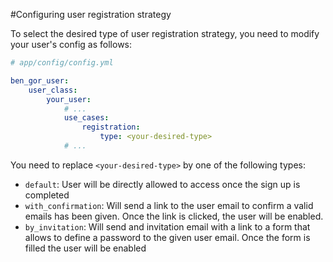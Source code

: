 #Configuring user registration strategy

To select the desired type of user registration strategy, you need to modify your user's config as follows:

```yml
# app/config/config.yml

ben_gor_user:
    user_class:
        your_user:
            # ...
            use_cases:
                registration:
                    type: <your-desired-type>
            # ...
```

You need to replace `<your-desired-type>` by one of the following types:

* `default`: User will be directly allowed to access once the sign up is completed
* `with_confirmation`: Will send a link to the user email to confirm a valid emails has been given. Once the link is 
 clicked, the user will be enabled.
* `by_invitation`: Will send and invitation email with a link to a form that allows to define a password to the given 
user email. Once the form is filled the user will be enabled 
